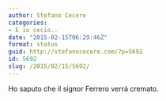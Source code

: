 ```yaml
---
author: Stefano Cecere
categories:
- E io cecio..
date: "2015-02-15T06:29:46Z"
format: status
guid: http://stefanocecere.com/?p=5692
id: 5692
slug: /2015/02/15/5692/
---
```


Ho saputo che il signor Ferrero verrà cremato.